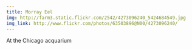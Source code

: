 ```yaml
---
title: Morray Eel 
img: http://farm3.static.flickr.com/2542/4273096240_5424684549.jpg 
img_link: http://www.flickr.com/photos/63503896@N00/4273096240/ 
---
```

At the Chicago acquarium